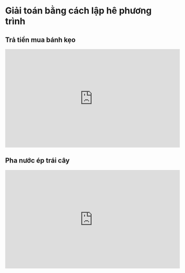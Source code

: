 # Giải toán bằng cách lập hê phương trình
## Trả tiền mua bánh kẹo
<iframe width="560" height="315" src="https://www.youtube.com/embed/LoCjlc5bsMA?si=F69XeibCK4BcgqyG" title="YouTube video player" frameborder="0" allow="accelerometer; autoplay; clipboard-write; encrypted-media; gyroscope; picture-in-picture; web-share" referrerpolicy="strict-origin-when-cross-origin" allowfullscreen></iframe>

## Pha nước ép trái cây
<iframe width="560" height="315" src="https://www.youtube.com/embed/zQnGSPLuwFA?si=SDbrtxH07iQtnFIn" title="YouTube video player" frameborder="0" allow="accelerometer; autoplay; clipboard-write; encrypted-media; gyroscope; picture-in-picture; web-share" referrerpolicy="strict-origin-when-cross-origin" allowfullscreen></iframe>